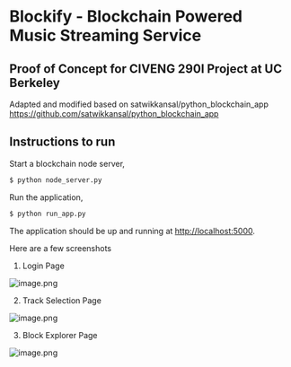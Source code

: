 # Blockify - Blockchain Powered Music Streaming Service
## Proof of Concept for CIVENG 290I Project at UC Berkeley

Adapted and modified based on satwikkansal/python_blockchain_app
https://github.com/satwikkansal/python_blockchain_app


## Instructions to run

Start a blockchain node server,

```sh
$ python node_server.py
```

Run the application,

```sh
$ python run_app.py
```

The application should be up and running at [http://localhost:5000](http://localhost:5000).

Here are a few screenshots

1. Login Page

![image.png](https://github.com/ZiningW/Blockify/tree/master/screenshots/Login.png)

2. Track Selection Page

![image.png](https://github.com/ZiningW/Blockify/tree/master/screenshots/Music.png)

3. Block Explorer Page

![image.png](https://github.com/ZiningW/Blockify/tree/master/screenshots/Explorer.png)

